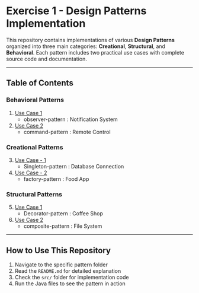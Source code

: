 # Exercise 1 - Design Patterns Implementation

This repository contains implementations of various **Design Patterns** organized into three main categories: **Creational**, **Structural**, and **Behavioral**. Each pattern includes two practical use cases with complete source code and documentation.

---

## Table of Contents


### Behavioral Patterns
1. [Use Case 1](#Behavioural/Use%20Case%20-%201)
    - observer-pattern : Notification System
2. [Use Case 2](#command-pattern)
    - command-pattern : Remote Control

### Creational Patterns
3. [Use Case - 1 ](#singleton-pattern)
    - Singleton-pattern : Database Connection
4. [Use Case - 2](#factory-pattern)
    - factory-pattern : Food App

### Structural Patterns
5. [Use Case 1](#decorator-pattern)
    - Decorator-pattern : Coffee Shop
6. [Use Case 2](#composite-pattern)
    - composite-pattern : File System

---



## How to Use This Repository

1. Navigate to the specific pattern folder
2. Read the `README.md` for detailed explanation
3. Check the `src/` folder for implementation code
4. Run the Java files to see the pattern in action

